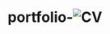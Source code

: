 # portfolio-![CV](https://github.com/AKKM2243/portfolio-/assets/112840942/3e40aa47-b586-4bb9-af26-6f24ca8d9b8a)
